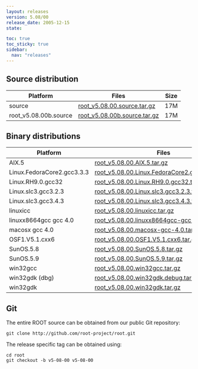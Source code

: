 ```yaml
---
layout: releases
version: 5.08/00
release_date: 2005-12-15
state:

toc: true
toc_sticky: true
sidebar:
  nav: "releases"
---
```



## Source distribution

| Platform       | Files | Size |
|-----------|-------|-----|
| source | [root_v5.08.00.source.tar.gz](https://root.cern.ch/download/root_v5.08.00.source.tar.gz) |  17M |
| root_v5.08.00b.source | [root_v5.08.00b.source.tar.gz](https://root.cern.ch/download/root_v5.08.00b.source.tar.gz) |  17M |


## Binary distributions

| Platform       | Files | Size |
|-----------|-------|-----|
| AIX.5 | [root_v5.08.00.AIX.5.tar.gz](https://root.cern.ch/download/root_v5.08.00.AIX.5.tar.gz) |  36M |
| Linux.FedoraCore2.gcc3.3.3 | [root_v5.08.00.Linux.FedoraCore2.gcc3.3.3.tar.gz](https://root.cern.ch/download/root_v5.08.00.Linux.FedoraCore2.gcc3.3.3.tar.gz) |  40M |
| Linux.RH9.0.gcc32 | [root_v5.08.00.Linux.RH9.0.gcc32.tar.gz](https://root.cern.ch/download/root_v5.08.00.Linux.RH9.0.gcc32.tar.gz) |  37M |
| Linux.slc3.gcc3.2.3 | [root_v5.08.00.Linux.slc3.gcc3.2.3.tar.gz](https://root.cern.ch/download/root_v5.08.00.Linux.slc3.gcc3.2.3.tar.gz) |  32M |
| Linux.slc3.gcc3.4.3 | [root_v5.08.00.Linux.slc3.gcc3.4.3.tar.gz](https://root.cern.ch/download/root_v5.08.00.Linux.slc3.gcc3.4.3.tar.gz) |  36M |
| linuxicc | [root_v5.08.00.linuxicc.tar.gz](https://root.cern.ch/download/root_v5.08.00.linuxicc.tar.gz) |  45M |
| linuxx8664gcc gcc 4.0 | [root_v5.08.00.linuxx8664gcc-gcc-4.0.tar.gz](https://root.cern.ch/download/root_v5.08.00.linuxx8664gcc-gcc-4.0.tar.gz) |  29M |
| macosx gcc 4.0 | [root_v5.08.00.macosx-gcc-4.0.tar.gz](https://root.cern.ch/download/root_v5.08.00.macosx-gcc-4.0.tar.gz) |  25M |
| OSF1.V5.1.cxx6 | [root_v5.08.00.OSF1.V5.1.cxx6.tar.gz](https://root.cern.ch/download/root_v5.08.00.OSF1.V5.1.cxx6.tar.gz) |  36M |
| SunOS.5.8 | [root_v5.08.00.SunOS.5.8.tar.gz](https://root.cern.ch/download/root_v5.08.00.SunOS.5.8.tar.gz) |  34M |
| SunOS.5.9 | [root_v5.08.00.SunOS.5.9.tar.gz](https://root.cern.ch/download/root_v5.08.00.SunOS.5.9.tar.gz) |  31M |
| win32gcc | [root_v5.08.00.win32gcc.tar.gz](https://root.cern.ch/download/root_v5.08.00.win32gcc.tar.gz) |  33M |
| win32gdk (dbg) | [root_v5.08.00.win32gdk.debug.tar.gz](https://root.cern.ch/download/root_v5.08.00.win32gdk.debug.tar.gz) |  64M |
| win32gdk | [root_v5.08.00.win32gdk.tar.gz](https://root.cern.ch/download/root_v5.08.00.win32gdk.tar.gz) |  35M |


## Git
The entire ROOT source can be obtained from our public Git repository:

~~~
git clone http://github.com/root-project/root.git
~~~
The release specific tag can be obtained using:
~~~
cd root
git checkout -b v5-08-00 v5-08-00
~~~

